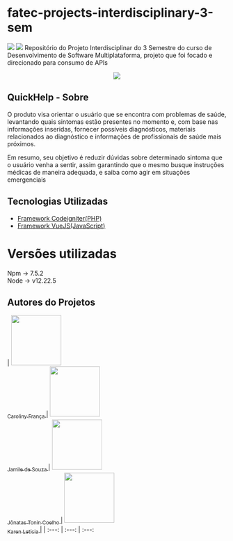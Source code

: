 # fatec-projects-interdisciplinary-3-sem
<img src="https://img.shields.io/static/v1?label=codeigniter&message=framework&color=blue&style=for-the-badge&logo=CODEIGNITTER"/>

<img src="https://img.shields.io/static/v1?label=VueJS&message=framework&color=blue&style=for-the-badge&logo=VUEJS"/>
Repositório do Projeto Interdisciplinar do 3 Semestre do curso de Desenvolvimento de Software Multiplataforma, projeto que foi focado e direcionado para consumo de APIs
<br>
<p align="center">
<img src="http://img.shields.io/static/v1?label=STATUS&message=EM%20DESENVOLVIMENTO&color=GREEN&style=for-the-badge"/>
</p>

## QuickHelp - Sobre
<p>O produto visa orientar o usuário que se encontra com problemas de saúde, levantando quais sintomas estão presentes no momento e, com base nas informações inseridas, fornecer possíveis diagnósticos, materiais relacionados ao diagnóstico e informações de profissionais de saúde mais próximos. <br>

Em resumo, seu objetivo é reduzir dúvidas sobre determinado sintoma que o usuário venha a sentir, assim garantindo que o mesmo busque instruções médicas de maneira adequada, e saiba como agir em situações emergenciais</p>

## Tecnologias Utilizadas

- [Framework Codeigniter(PHP)](https://codeigniter.com/)
- [Framework VueJS(JavaScript)](https://vuejs.org/guide/introduction.html)

# Versões utilizadas
Npm -> 7.5.2 <br>
Node -> v12.22.5 <br>

## Autores do Projetos

| [<img src="https://avatars.githubusercontent.com/CarolinyFranca" width=115 > <br> <sub> Caroliny França </sub>](https://github.com/CarolinyFranca) |  [<img src="https://avatars.githubusercontent.com/0502j" width=115 > <br> <sub> Jamile de Souza </sub>](https://github.com/0502j) |  [<img src="https://avatars.githubusercontent.com/JonatasTCoelho" width=115 > <br> <sub> Jônatas Tonin Coelho </sub>](https://github.com/JonatasTCoelho) |  [<img src="https://avatars.githubusercontent.com/Karen-HerOAcEDucK" width=115 > <br> <sub> Karen Letícia </sub>](https://github.com/Karen-HerOAcEDucK) |
 | :---: | :---: | :---: 


